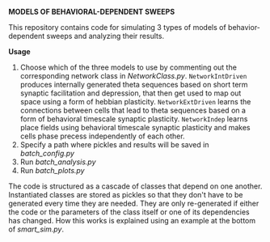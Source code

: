 **MODELS OF BEHAVIORAL-DEPENDENT SWEEPS**

This repository contains code for simulating 3 types of models of behavior-dependent sweeps and analyzing their results. 

**Usage** 

1. Choose which of the three models to use by commenting out the corresponding network class in *NetworkClass.py*.
``NetworkIntDriven`` produces internally generated theta sequences based on short term synaptic facilitation and depression, that then get used to map out space using a form of hebbian plasticity. 
``NetworkExtDriven`` learns the connections between cells that lead to theta sequences based on a form of behavioral timescale synaptic plasticity.
``NetworkIndep`` learns place fields using behavioral timescale synaptic plasticity and makes cells phase precess independently of each other.
2. Specify a path where pickles and results will be saved in *batch_config.py*
3. Run *batch_analysis.py*
4. Run *batch_plots.py*

The code is structured as a cascade of classes that depend on one another. Instantiated classes are stored as pickles so that they don't have to be generated every time they are needed.
They are only re-generated if either the code or the parameters of the class itself or one of its dependencies has changed. 
How this works is explained using an example at the bottom of *smart_sim.py*. 